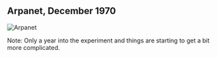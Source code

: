## Arpanet, December 1970<!-- .slide: data-transition="fade" data-transitionSpeed="fast"-->

![Arpanet](https://iamcarrico.github.io/dns-what-do-all-these-letters-mean/images/arpanet-1970-12.jpg "Arpanet, December 1970")

Note:
Only a year into the experiment and things are starting to get a bit more complicated.
